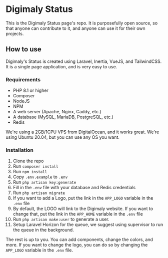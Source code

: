 # Digimaly Status

This is the Digimaly Status page's repo. It is purposefully open source, so that anyone can contribute to it, and anyone can use it for their own projects.

## How to use

Digimaly's Status is created using Laravel, Inertia, VueJS, and TailwindCSS. It is a single page application, and is very easy to use.

### Requirements

- PHP 8.1 or higher
- Composer
- NodeJS
- NPM
- A web server (Apache, Nginx, Caddy, etc.)
- A database (MySQL, MariaDB, PostgreSQL, etc.)
- Redis

We're using a 2GB/1CPU VPS from DigitalOcean, and it works great. We're using Ubuntu 20.04, but you can use any OS you want.

### Installation

1. Clone the repo
2. Run `composer install`
3. Run `npm install`
4. Copy `.env.example` to `.env`
5. Run `php artisan key:generate`
6. Fill in the `.env` file with your database and Redis credentials
7. Run `php artisan migrate`
8. If you want to add a Logo, put the link in the `APP_LOGO` variable in the `.env` file
9. By default, the LOGO will link to the Digimaly website. If you want to change that, put the link in the `APP_HOME` variable in the `.env` file
10. Run `php artisan make:user` to generate a user.
11. Setup Laravel Horizon for the queue, we suggest using supervisor to run the queue in the background.

The rest is up to you. You can add components, change the colors, and more. If you want to change the logo, you can do so by changing the `APP_LOGO` variable in the `.env` file.
